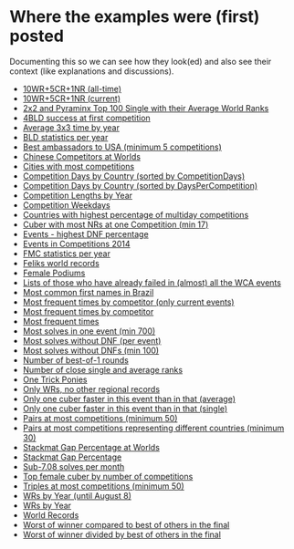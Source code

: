 Where the examples were (first) posted
======================================

Documenting this so we can see how they look(ed) and also see their context (like explanations and discussions).

* [10WR+5CR+1NR (all-time)](http://www.speedsolving.com/forum/showthread.php?26121-Odd-WCA-stats-Stats-request-Thread&p=1008351&viewfull=1#post1008351)
* [10WR+5CR+1NR (current)](http://www.speedsolving.com/forum/showthread.php?26121-Odd-WCA-stats-Stats-request-Thread&p=1008351&viewfull=1#post1008351)
* [2x2 and Pyraminx Top 100 Single with their Average World Ranks](http://www.speedsolving.com/forum/showthread.php?45693-WCA-Regulations-2014-Scramble-Filtering-(new-poll)&p=939069&viewfull=1#post939069)
* [4BLD success at first competition](http://www.speedsolving.com/forum/showthread.php?26121-Odd-WCA-stats-Stats-request-Thread&p=1013189&viewfull=1#post1013189)
* [Average 3x3 time by year](http://www.speedsolving.com/forum/showthread.php?26121-Odd-WCA-stats-Stats-request-Thread&p=1008461&viewfull=1#post1008461)
* [BLD statistics per year](http://www.speedsolving.com/forum/showthread.php?26121-Odd-WCA-stats-Stats-request-Thread&p=1011427&viewfull=1#post1011427)
* [Best ambassadors to USA (minimum 5 competitions)](http://www.speedsolving.com/forum/showthread.php?26121-Odd-WCA-stats-Stats-request-Thread&p=1016548&viewfull=1#post1016548)
* [Chinese Competitors at Worlds](http://www.speedsolving.com/forum/showthread.php?48755-World-Championship-2015-S%E3o-Paulo-Brazil-July-17-19-2015&p=1005276&viewfull=1#post1005276)
* [Cities with most competitions](http://www.speedsolving.com/forum/showthread.php?26121-Odd-WCA-stats-Stats-request-Thread&p=1004655&viewfull=1#post1004655)
* [Competition Days by Country (sorted by CompetitionDays)](http://www.speedsolving.com/forum/showthread.php?26121-Odd-WCA-stats-Stats-request-Thread&p=1006414&viewfull=1#post1006414)
* [Competition Days by Country (sorted by DaysPerCompetition)](http://www.speedsolving.com/forum/showthread.php?26121-Odd-WCA-stats-Stats-request-Thread&p=1006414&viewfull=1#post1006414)
* [Competition Lengths by Year]()
* [Competition Weekdays]()
* [Countries with highest percentage of multiday competitions]()
* [Cuber with most NRs at one Competition (min 17)](http://www.speedsolving.com/forum/showthread.php?26121-Odd-WCA-stats-Stats-request-Thread&p=1014869&viewfull=1#post1014869)
* [Events - highest DNF percentage]()
* [Events in Competitions 2014]()
* [FMC statistics per year](http://www.speedsolving.com/forum/showthread.php?48994-Proposal-allow-a-move-limit-for-FMC&p=1009075&viewfull=1#post1009075)
* [Feliks world records]()
* [Female Podiums]()
* [Lists of those who have already failed in (almost) all the WCA events]()
* [Most common first names in Brazil]()
* [Most frequent times by competitor (only current events)]()
* [Most frequent times by competitor]()
* [Most frequent times]()
* [Most solves in one event (min 700)]()
* [Most solves without DNF (per event)]()
* [Most solves without DNFs (min 100)]()
* [Number of best-of-1 rounds]()
* [Number of close single and average ranks]()
* [One Trick Ponies]()
* [Only WRs, no other regional records]()
* [Only one cuber faster in this event than in that (average)]()
* [Only one cuber faster in this event than in that (single)]()
* [Pairs at most competitions (minimum 50)]()
* [Pairs at most competitions representing different countries (minimum 30)]()
* [Stackmat Gap Percentage at Worlds]()
* [Stackmat Gap Percentage]()
* [Sub-7.08 solves per month]()
* [Top female cuber by number of competitions]()
* [Triples at most competitions (minimum 50)]()
* [WRs by Year (until August 8)]()
* [WRs by Year]()
* [World Records]()
* [Worst of winner compared to best of others in the final]()
* [Worst of winner divided by best of others in the final](http://www.speedsolving.com/forum/showthread.php?26121-Odd-WCA-stats-Stats-request-Thread&p=927593&viewfull=1#post927593)

